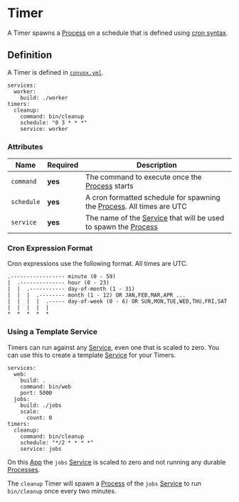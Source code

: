 # Timer

A Timer spawns a [Process](process.md) on a schedule that is defined using [cron syntax](https://www.freebsd.org/cgi/man.cgi?crontab).

## Definition

A Timer is defined in [`convox.yml`](../../../configuration/convox.yml.md).

    services:
      worker:
        build: ./worker
    timers:
      cleanup:
        command: bin/cleanup
        schedule: "0 3 * * *"
        service: worker

### Attributes

| Name       | Required | Description                                                                                |
| ---------- | -------- | ------------------------------------------------------------------------------------------ |
| `command`  | **yes**  | The command to execute once the [Process](process.md) starts                               |
| `schedule` | **yes**  | A cron formatted schedule for spawning the [Process](process.md). All times are UTC        |
| `service`  | **yes**  | The name of the [Service](service.md) that will be used to spawn the [Process](process.md) |

### Cron Expression Format

Cron expressions use the following format. All times are UTC.

```
.----------------- minute (0 - 59)
|  .-------------- hour (0 - 23)
|  |  .----------- day-of-month (1 - 31)
|  |  |  .-------- month (1 - 12) OR JAN,FEB,MAR,APR ...
|  |  |  |  .----- day-of-week (0 - 6) OR SUN,MON,TUE,WED,THU,FRI,SAT
|  |  |  |  |
*  *  *  *  *
```

### Using a Template Service

Timers can run against any [Service](service.md), even one that is scaled to zero. You can use this to create a
template [Service](service.md) for your Timers.

    services:
      web:
        build: .
        command: bin/web
        port: 5000
      jobs:
        build: ./jobs
        scale: 
          count: 0
    timers:
      cleanup:
        command: bin/cleanup
        schedule: "*/2 * * * *"
        service: jobs

On this [App](..) the `jobs` [Service](service.md) is scaled to zero and not running any durable
[Processes](process.md).

The `cleanup` Timer will spawn a [Process](process.md) of the `jobs` [Service](service.md) to run
`bin/cleanup` once every two minutes.
